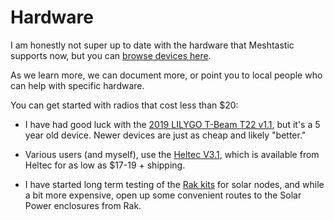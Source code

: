 # Hardware

I am honestly not super up to date with the hardware that Meshtastic supports
now, but you can [browse devices here](https://meshtastic.org/docs/hardware/devices/).

As we learn more, we can document more, or point you to local people who can
help with specific hardware.

You can get started with radios that cost less than $20:

- I have had good luck with the
[2019 LILYGO T-Beam T22 v1.1](https://meshtastic.org/docs/hardware/devices/tbeam/?t-beam=1.1),
but it's a 5 year old device. Newer devices are just as cheap and likely "better."

- Various users (and myself), use the [Heltec V3.1](https://meshtastic.org/docs/hardware/devices/heltec/), which is available from Heltec for as low as $17-19 + shipping.

- I have started long term testing of the [Rak kits](https://meshtastic.org/docs/hardware/devices/rak/)
for solar nodes, and while a bit more expensive, open up some convenient routes to the Solar Power
enclosures from Rak.